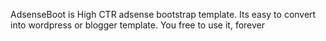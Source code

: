 <p>AdsenseBoot is High CTR adsense bootstrap template. Its easy to convert into wordpress or blogger template. You free to use it, forever</p>